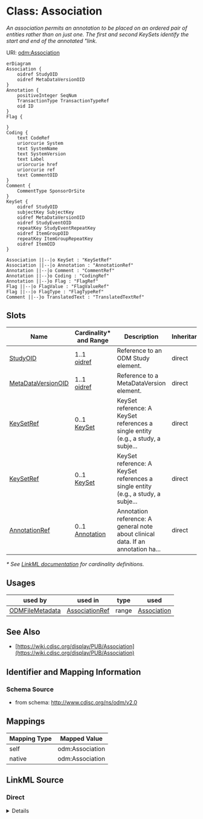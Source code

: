 # Class: Association

_An association permits an annotation to be placed on an ordered pair of entities rather than on just one. The first and second KeySets identify the start and end of the annotated "link._




URI: [odm:Association](http://www.cdisc.org/ns/odm/v2.0/Association)


```mermaid
erDiagram
Association {
    oidref StudyOID  
    oidref MetaDataVersionOID  
}
Annotation {
    positiveInteger SeqNum  
    TransactionType TransactionTypeRef  
    oid ID  
}
Flag {

}
Coding {
    text CodeRef  
    uriorcurie System  
    text SystemName  
    text SystemVersion  
    text Label  
    uriorcurie href  
    uriorcurie ref  
    text CommentOID  
}
Comment {
    CommentType SponsorOrSite  
}
KeySet {
    oidref StudyOID  
    subjectKey SubjectKey  
    oidref MetaDataVersionOID  
    oidref StudyEventOID  
    repeatKey StudyEventRepeatKey  
    oidref ItemGroupOID  
    repeatKey ItemGroupRepeatKey  
    oidref ItemOID  
}

Association ||--|o KeySet : "KeySetRef"
Association ||--|o Annotation : "AnnotationRef"
Annotation ||--|o Comment : "CommentRef"
Annotation ||--}o Coding : "CodingRef"
Annotation ||--}o Flag : "FlagRef"
Flag ||--|o FlagValue : "FlagValueRef"
Flag ||--|o FlagType : "FlagTypeRef"
Comment ||--}o TranslatedText : "TranslatedTextRef"

```



<!-- no inheritance hierarchy -->


## Slots

| Name | Cardinality* and Range | Description | Inheritance |
| ---  | --- | --- | --- |
| [StudyOID](StudyOID.md) | 1..1 <br/> [oidref](oidref.md) | Reference to an ODM Study element. | direct |
| [MetaDataVersionOID](MetaDataVersionOID.md) | 1..1 <br/> [oidref](oidref.md) | Reference to a MetaDataVersion element. | direct |
| [KeySetRef](KeySetRef.md) | 0..1 <br/> [KeySet](KeySet.md) | KeySet reference: A KeySet references a single entity (e.g., a study, a subje... | direct |
| [KeySetRef](KeySetRef.md) | 0..1 <br/> [KeySet](KeySet.md) | KeySet reference: A KeySet references a single entity (e.g., a study, a subje... | direct |
| [AnnotationRef](AnnotationRef.md) | 0..1 <br/> [Annotation](Annotation.md) | Annotation reference: A general note about clinical data. If an annotation ha... | direct |

_* See [LinkML documentation](https://linkml.io/linkml/schemas/slots.html#slot-cardinality) for cardinality definitions._




## Usages

| used by | used in | type | used |
| ---  | --- | --- | --- |
| [ODMFileMetadata](ODMFileMetadata.md) | [AssociationRef](AssociationRef.md) | range | [Association](Association.md) |






## See Also

* [https://wiki.cdisc.org/display/PUB/Association](https://wiki.cdisc.org/display/PUB/Association)

## Identifier and Mapping Information







### Schema Source


* from schema: http://www.cdisc.org/ns/odm/v2.0





## Mappings

| Mapping Type | Mapped Value |
| ---  | ---  |
| self | odm:Association |
| native | odm:Association |





## LinkML Source

<!-- TODO: investigate https://stackoverflow.com/questions/37606292/how-to-create-tabbed-code-blocks-in-mkdocs-or-sphinx -->

### Direct

<details>
```yaml
name: Association
description: An association permits an annotation to be placed on an ordered pair
  of entities rather than on just one. The first and second KeySets identify the start
  and end of the annotated "link.
from_schema: http://www.cdisc.org/ns/odm/v2.0
see_also:
- https://wiki.cdisc.org/display/PUB/Association
rank: 1000
slots:
- StudyOID
- MetaDataVersionOID
- KeySetRef
- KeySetRef
- AnnotationRef
slot_usage:
  StudyOID:
    name: StudyOID
    description: Reference to an ODM Study element.
    comments:
    - Required
    domain_of:
    - Include
    - SourceItem
    - AdminData
    - MetaDataVersionRef
    - ReferenceData
    - ClinicalData
    - Association
    - KeySet
    range: oidref
    required: true
  MetaDataVersionOID:
    name: MetaDataVersionOID
    description: Reference to a MetaDataVersion element.
    comments:
    - Required
    domain_of:
    - Include
    - SourceItem
    - MetaDataVersionRef
    - ReferenceData
    - ClinicalData
    - Association
    - KeySet
    range: oidref
    required: true
  KeySetRef:
    name: KeySetRef
    domain_of:
    - Association
    range: KeySet
    maximum_cardinality: 1
  AnnotationRef:
    name: AnnotationRef
    domain_of:
    - ReferenceData
    - ClinicalData
    - SubjectData
    - StudyEventData
    - ItemGroupData
    - ItemData
    - Association
    range: Annotation
    maximum_cardinality: 1
class_uri: odm:Association

```
</details>

### Induced

<details>
```yaml
name: Association
description: An association permits an annotation to be placed on an ordered pair
  of entities rather than on just one. The first and second KeySets identify the start
  and end of the annotated "link.
from_schema: http://www.cdisc.org/ns/odm/v2.0
see_also:
- https://wiki.cdisc.org/display/PUB/Association
rank: 1000
slot_usage:
  StudyOID:
    name: StudyOID
    description: Reference to an ODM Study element.
    comments:
    - Required
    domain_of:
    - Include
    - SourceItem
    - AdminData
    - MetaDataVersionRef
    - ReferenceData
    - ClinicalData
    - Association
    - KeySet
    range: oidref
    required: true
  MetaDataVersionOID:
    name: MetaDataVersionOID
    description: Reference to a MetaDataVersion element.
    comments:
    - Required
    domain_of:
    - Include
    - SourceItem
    - MetaDataVersionRef
    - ReferenceData
    - ClinicalData
    - Association
    - KeySet
    range: oidref
    required: true
  KeySetRef:
    name: KeySetRef
    domain_of:
    - Association
    range: KeySet
    maximum_cardinality: 1
  AnnotationRef:
    name: AnnotationRef
    domain_of:
    - ReferenceData
    - ClinicalData
    - SubjectData
    - StudyEventData
    - ItemGroupData
    - ItemData
    - Association
    range: Annotation
    maximum_cardinality: 1
attributes:
  StudyOID:
    name: StudyOID
    description: Reference to an ODM Study element.
    comments:
    - Required
    from_schema: http://www.cdisc.org/ns/odm/v2.0
    rank: 1000
    alias: StudyOID
    owner: Association
    domain_of:
    - Include
    - SourceItem
    - AdminData
    - MetaDataVersionRef
    - ReferenceData
    - ClinicalData
    - Association
    - KeySet
    range: oidref
    required: true
  MetaDataVersionOID:
    name: MetaDataVersionOID
    description: Reference to a MetaDataVersion element.
    comments:
    - Required
    from_schema: http://www.cdisc.org/ns/odm/v2.0
    rank: 1000
    alias: MetaDataVersionOID
    owner: Association
    domain_of:
    - Include
    - SourceItem
    - MetaDataVersionRef
    - ReferenceData
    - ClinicalData
    - Association
    - KeySet
    range: oidref
    required: true
  KeySetRef:
    name: KeySetRef
    description: 'KeySet reference: A KeySet references a single entity (e.g., a study,
      a subject, a study event). Only those attributes needed to specify the particular
      entity are required, and all others must be omitted (see Section 2.7, Clinical
      Data Keys).'
    from_schema: http://www.cdisc.org/ns/odm/v2.0
    rank: 1000
    identifier: false
    alias: KeySetRef
    owner: Association
    domain_of:
    - Association
    range: KeySet
    maximum_cardinality: 1
  AnnotationRef:
    name: AnnotationRef
    description: 'Annotation reference: A general note about clinical data. If an
      annotation has both a comment and flags, the flags should be related to the
      comment.'
    from_schema: http://www.cdisc.org/ns/odm/v2.0
    rank: 1000
    identifier: false
    alias: AnnotationRef
    owner: Association
    domain_of:
    - ReferenceData
    - ClinicalData
    - SubjectData
    - StudyEventData
    - ItemGroupData
    - ItemData
    - Association
    range: Annotation
    maximum_cardinality: 1
class_uri: odm:Association

```
</details>